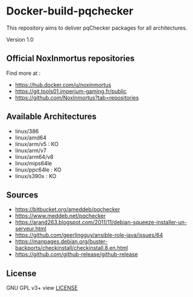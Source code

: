 # Docker-build-pqchecker

This repository aims to deliver pqChecker packages for all architectures.

Version 1.0

## Official NoxInmortus repositories

Find more at :
- https://hub.docker.com/u/noxinmortus
- https://git.tools01.imperium-gaming.fr/public
- https://github.com/NoxInmortus?tab=repositories

## Available Architectures

- linux/386
- linux/amd64
- linux/arm/v5 : KO
- linux/arm/v7
- linux/arm64/v8
- linux/mips64le
- linux/ppc64le : KO
- linux/s390x : KO

## Sources
- https://bitbucket.org/ameddeb/pqchecker
- https://www.meddeb.net/pqchecker
- https://arand263.blogspot.com/2011/11/debian-squeeze-installer-un-serveur.html
- https://github.com/geerlingguy/ansible-role-java/issues/64
- https://manpages.debian.org/buster-backports/checkinstall/checkinstall.8.en.html
- https://github.com/github-release/github-release

## License
GNU GPL v3+ view [LICENSE](LICENSE)
